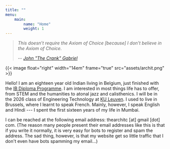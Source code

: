 ```yaml
---
title: ""
menu:
    main:
        name: "Home"
        weight: 1
---
```


> _This doesn’t require the Axiom of Choice [because] I don’t believe in the
> Axiom of Choice._
>
> -- [_John "The Crank" Gabriel_](https://scienceblogs.com/goodmath/2010/02/04/so-remember-back-in)

{{< image float="right" width="14em" frame="true" src="assets/archit.png" >}}

Hello! I am an eighteen year old Indian living in Belgium, just finished with the
[IB Diploma Programme](https://www.isbedu.be/). I am interested in most things life
has to offer, from STEM and the humanities to atonal jazz and calisthenics. I
will be in the 2026 class of Engineering Technology at [KU
Leuven](https://www.kuleuven.be/english/kuleuven/).  I used to live in
Brussels, where I learnt to speak French. Mainly, however, I speak English and
Hindi --- I spent the first sixteen years of my life in Mumbai.

I can be reached at the following email address: thearchitc [at] gmail [dot]
com.  (The reason many people present their email addresses like this is that
if you write it normally, it is very easy for bots to register and spam the
address. The sad thing, however, is that my website get so little traffic
that I don't even have bots spamming my email...)
